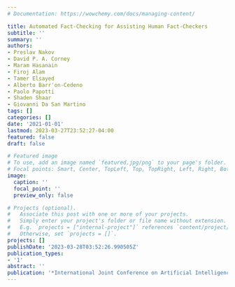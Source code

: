 ```yaml
---
# Documentation: https://wowchemy.com/docs/managing-content/

title: Automated Fact-Checking for Assisting Human Fact-Checkers
subtitle: ''
summary: ''
authors:
- Preslav Nakov
- David P. A. Corney
- Maram Hasanain
- Firoj Alam
- Tamer Elsayed
- Alberto Barr'on-Cedeno
- Paolo Papotti
- Shaden Shaar
- Giovanni Da San Martino
tags: []
categories: []
date: '2021-01-01'
lastmod: 2023-03-27T23:52:27-04:00
featured: false
draft: false

# Featured image
# To use, add an image named `featured.jpg/png` to your page's folder.
# Focal points: Smart, Center, TopLeft, Top, TopRight, Left, Right, BottomLeft, Bottom, BottomRight.
image:
  caption: ''
  focal_point: ''
  preview_only: false

# Projects (optional).
#   Associate this post with one or more of your projects.
#   Simply enter your project's folder or file name without extension.
#   E.g. `projects = ["internal-project"]` references `content/project/deep-learning/index.md`.
#   Otherwise, set `projects = []`.
projects: []
publishDate: '2023-03-28T03:52:26.990505Z'
publication_types:
- '1'
abstract: ''
publication: '*International Joint Conference on Artificial Intelligence*'
---
```

